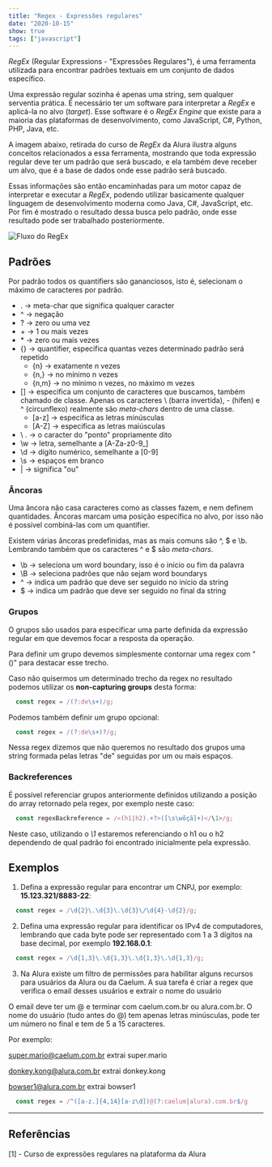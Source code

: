 ```yaml
---
title: "Regex - Expressões regulares"
date: "2020-10-15"
show: true
tags: ["javascript"]
---
```


*RegEx* (Regular Expressions - "Expressões Regulares"), é uma ferramenta utilizada para encontrar padrões textuais em um conjunto de dados específico.

Uma expressão regular sozinha é apenas uma string, sem qualquer serventia prática. É necessário ter um software para interpretar a *RegEx* e aplicá-la no alvo (*target*). Esse software é o *RegEx Engine* que existe para a maioria das plataformas de desenvolvimento, como JavaScript, C#, Python, PHP, Java, etc.

A imagem abaixo, retirada do curso de *RegEx* da Alura ilustra alguns conceitos relacionados a essa ferramenta, mostrando que toda expressão regular deve ter um padrão que será buscado, e ela também deve receber um alvo, que é a base de dados onde esse padrão será buscado.

Essas informações são então encaminhadas para um motor capaz de interpretar e executar a *RegEx*, podendo utilizar basicamente qualquer linguagem de desenvolvimento moderna como Java, C#, JavaScript, etc. Por fim é mostrado o resultado dessa busca pelo padrão, onde esse resultado pode ser trabalhado posteriormente.

![Fluxo do RegEx](/post-images/regex/regex-flux.png)

## Padrões

Por padrão todos os quantifiers são gananciosos, isto é, selecionam o máximo de caracteres por padrão.

* . -> meta-char que significa qualquer caracter
* ^ -> negação
* ? -> zero ou uma vez
* \+ -> 1 ou mais vezes
* \* -> zero ou mais vezes
* {} -> quantifier, especifica quantas vezes determinado padrão será repetido
  * {n} -> exatamente n vezes
  * {n,} -> no mínimo n vezes
  * {n,m} -> no mínimo n vezes, no máximo m vezes
* [] -> especifica um conjunto de caracteres que buscamos, também chamado de classe. Apenas os caracteres \ (barra invertida), - (hífen) e ^ (circunflexo) realmente são *meta-chars* dentro de uma classe.
  * [a-z] -> especifica as letras minúsculas
  * [A-Z] -> especifica as letras maiúsculas
* \ . -> o caracter do "ponto" propriamente dito
* \w -> letra, semelhante a [A-Za-z0-9_]
* \d -> dígito numérico, semelhante a [0-9]
* \s -> espaços em branco
* | -> significa "ou"

### Âncoras

Uma âncora não casa caracteres como as classes fazem, e nem definem quantidades. Âncoras marcam uma posição específica no alvo, por isso não é possível combiná-las com um quantifier.

Existem várias âncoras predefinidas, mas as mais comuns são ^, $ e \b. Lembrando também que os caracteres ^ e $ são *meta-chars*.

* \b -> seleciona um word boundary, isso é o início ou fim da palavra
* \B -> seleciona padrões que não sejam word boundarys
* ^ -> indica um padrão que deve ser seguido no início da string
* $ -> indica um padrão que deve ser seguido no final da string

### Grupos

O grupos são usados para especificar uma parte definida da expressão regular em que devemos focar a resposta da operação.

Para definir um grupo devemos simplesmente contornar uma regex com "()" para destacar esse trecho.

Caso não quisermos um determinado trecho da regex no resultado podemos utilizar os **non-capturing groups** desta forma:

```javascript
  const regex = /(?:de\s+)/g;
```

Podemos também definir um grupo opcional:

```javascript
  const regex = /(?:de\s+)?/g;
```

Nessa regex dizemos que não queremos no resultado dos grupos uma string formada pelas letras "de" seguidas por um ou mais espaços.

### Backreferences

É possível referenciar grupos anteriormente definidos utilizando a posição do array retornado pela regex, por exemplo neste caso:

```javascript
  const regexBackreference = /<(h1|h2).+?>([\s\wõçã]+)</\1>/g;
```

Neste caso, utilizando o *\1* estaremos referenciando o h1 ou o h2 dependendo de qual padrão foi encontrado inicialmente pela expressão.

## Exemplos

1. Defina a expressão regular para encontrar um CNPJ, por exemplo: **15.123.321/8883-22**:

```javascript
  const regex = /\d{2}\.\d{3}\.\d{3}\/\d{4}-\d{2}/g;
```

2. Defina uma expressão regular para identificar os IPv4 de computadores, lembrando que cada byte pode ser representado com 1 a 3 dígitos na base decimal, por exemplo **192.168.0.1**:

```javascript
  const regex = /\d{1,3}\.\d{1,3}\.\d{1,3}\.\d{1,3}/g;
```

3. Na Alura existe um filtro de permissões para habilitar alguns recursos para usuários da Alura ou da Caelum. A sua tarefa é criar a regex que verifica o email desses usuários e extrair o nome do usuário

O email deve ter um @ e terminar com caelum.com.br ou alura.com.br. O nome do usuário (tudo antes do @) tem apenas letras minúsculas, pode ter um número no final e tem de 5 a 15 caracteres.

Por exemplo:

super.mario@caelum.com.br extrai super.mario

donkey.kong@alura.com.br extrai donkey.kong

bowser1@alura.com.br extrai bowser1

```javascript
  const regex = /^([a-z.]{4,14}[a-z\d])@(?:caelum|alura).com.br$/g
```

---

## Referências

[1] - Curso de expressões regulares na plataforma da Alura